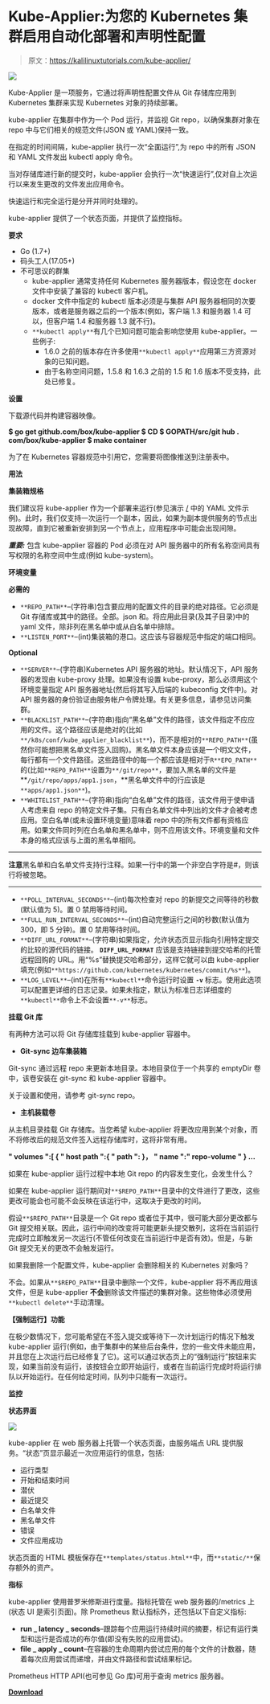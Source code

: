 # Kube-Applier:为您的 Kubernetes 集群启用自动化部署和声明性配置

> 原文：<https://kalilinuxtutorials.com/kube-applier/>

[![](img//9f01ae246ceba3802064bb2a2a5beb03.png)](https://blogger.googleusercontent.com/img/a/AVvXsEgkDhd3Zrmbs5mANTxhD7i3IYiWJgFuRZNtueS7cbX9sleVFpIcaMzWMO3m1ewttIv3Zhiy-AwiL6hBS9DvB4jJoi3_9QuOuRspHhDi3fD9L1tjZ6b_1cfxiJn6bfh0f5-Cs45IenpETDOepAZxbEwOrDnq4E5ggxal2dWWTbS40gdNqa6A2PHZ0LY9=s572)

Kube-Applier 是一项服务，它通过将声明性配置文件从 Git 存储库应用到 Kubernetes 集群来实现 Kubernetes 对象的持续部署。

kube-applier 在集群中作为一个 Pod 运行，并监视 Git [](https://github.com/box/kube-applier#mounting-the-git-repository)repo，以确保集群对象在 repo 中与它们相关的规范文件(JSON 或 YAML)保持一致。

在指定的时间间隔，kube-applier 执行一次“全面运行”,为 repo 中的所有 JSON 和 YAML 文件发出 kubectl apply 命令。

当对存储库进行新的提交时，kube-applier 会执行一次“快速运行”,仅对自上次运行以来发生更改的文件发出应用命令。

快速运行和完全运行是分开并同时处理的。

kube-applier 提供了一个状态页面，并提供了监控指标。

**要求**

*   Go (1.7+)
*   码头工人(17.05+)
*   不可思议的群集
    *   kube-applier 通常支持任何 Kubernetes 服务器版本，假设您在 docker 文件中安装了兼容的 kubectl 客户机。
    *   docker 文件中指定的 kubectl 版本必须是与集群 API 服务器相同的次要版本，或者是服务器之后的一个版本(例如，客户端 1.3 和服务器 1.4 可以，但客户端 1.4 和服务器 1.3 就不行)。
    *   `**kubectl apply**`有几个已知问题可能会影响您使用 kube-applier。一些例子:
        *   1.6.0 之前的版本存在许多使用`**kubectl apply**`应用第三方资源对象的已知问题。
        *   由于名称空间问题，1.5.8 和 1.6.3 之前的 1.5 和 1.6 版本不受支持，此处已修复。

**设置**

下载源代码并构建容器映像。

**$ go get github.com/box/kube-applier
$ CD $ GOPATH/src/git hub . com/box/kube-applier
$ make container**

为了在 Kubernetes 容器规范中引用它，您需要将图像推送到注册表中。

**用法**

**集装箱规格**

我们建议将 kube-applier 作为一个部署来运行(参见演示 [/](https://github.com/box/kube-applier/tree/master/demo) 中的 YAML 文件示例)。此时，我们仅支持一次运行一个副本，因此，如果为副本提供服务的节点出现故障，直到它被重新安排到另一个节点上，应用程序中可能会出现间隙。

***重要:*** 包含 kube-applier 容器的 Pod 必须在对 API 服务器中的所有名称空间具有写权限的名称空间中生成(例如 kube-system)。

**环境变量**

**必需的**

*   `**REPO_PATH**`–(字符串)包含要应用的配置文件的目录的绝对路径。它必须是 Git 存储库或其中的路径。全部。json 和。将应用此目录(及其子目录)中的 yaml 文件，除非列在黑名单中或从白名单中排除。
*   `**LISTEN_PORT**`–(int)集装箱的港口。这应该与容器规范中指定的端口相同。

**Optional**

*   `**SERVER**`–(字符串)Kubernetes API 服务器的地址。默认情况下，API 服务器的发现由 kube-proxy 处理。如果没有设置 kube-proxy，那么必须用这个环境变量指定 API 服务器地址(然后将其写入后端的 kubeconfig 文件中)。对 API 服务器的身份验证由服务帐户令牌处理。有关更多信息，请参见访问集群。
*   `**BLACKLIST_PATH**`–(字符串)指向“黑名单”文件的路径，该文件指定不应应用的文件。这个路径应该是绝对的(比如`**/k8s/conf/kube_applier_blacklist**`)，而不是相对的`**REPO_PATH**`(虽然你可能想把黑名单文件签入回购)。黑名单文件本身应该是一个明文文件，每行都有一个文件路径。这些路径中的每一个都应该是相对于`R**EPO_PATH**`的(比如`**REPO_PATH**`设置为`**/git/repo**`，要加入黑名单的文件是 **`/git/repo/apps/app1.json`，**黑名单文件中的行应该是`**apps/app1.json**`)。
*   `**WHITELIST_PATH**`–(字符串)指向“白名单”文件的路径，该文件用于使申请人考虑来自 repo 的特定文件子集。只有白名单文件中列出的文件才会被考虑应用。空白名单(或未设置环境变量)意味着 repo 中的所有文件都有资格应用。如果文件同时列在白名单和黑名单中，则不应用该文件。环境变量和文件本身的格式应该与上面的黑名单相同。

* * *

**注意**黑名单和白名单文件支持行注释。如果一行中的第一个非空白字符是#，则该行将被忽略。

* * *

*   `**POLL_INTERVAL_SECONDS**`–(int)每次检查对 repo 的新提交之间等待的秒数(默认值为 5)。置 0 禁用等待时间。
*   `**FULL_RUN_INTERVAL_SECONDS**`–(int)自动完整运行之间的秒数(默认值为 300，即 5 分钟)。置 0 禁用等待时间。
*   `**DIFF_URL_FORMAT**`–(字符串)如果指定，允许状态页显示指向引用特定提交的比较的源代码的链接。 **`DIFF_URL_FORMAT`** 应该是支持链接到提交哈希的托管远程回购的 URL。用“%s”替换提交哈希部分，这样它就可以由 kube-applier 填充(例如`**https://github.com/kubernetes/kubernetes/commit/%s**`)。
*   `**LOG_LEVEL**`–(int)在所有`**kubectl**`命令运行时设置 **`-v`** 标志。使用此选项可以配置更详细的日志记录。如果未指定，默认为标准日志详细度的`**kubectl**`命令上不会设置`**-v**`标志。

**挂载 Git 库**

有两种方法可以将 Git 存储库挂载到 kube-applier 容器中。

*   **Git-sync 边车集装箱**

Git-sync 通过远程 repo 来更新本地目录。本地目录位于一个共享的 emptyDir 卷中，该卷安装在 git-sync 和 kube-applier 容器中。

关于设置和使用，请参考 git-sync repo。

*   **主机装载卷**

从主机目录挂载 Git 存储库。当您希望 kube-applier 将更改应用到某个对象，而不将修改后的规范文件签入远程存储库时，这将非常有用。

**" volumes ":[
{
" host path ":{
" path ":
}，
" name ":" repo-volume "
}
…** 

如果在 kube-applier 运行过程中本地 Git repo 的内容发生变化，会发生什么？

如果在 kube-applier 运行期间对`**$REPO_PATH**`目录中的文件进行了更改，这些更改可能会也可能不会反映在该运行中，这取决于更改的时间。

假设`**$REPO_PATH**`目录是一个 Git repo 或者位于其中，很可能大部分更改都与 Git 提交相关联。因此，运行中间的改变将可能更新头提交散列，这将在当前运行完成时立即触发另一次运行(不管任何改变在当前运行中是否有效)。但是，与新 Git 提交无关的更改不会触发运行。

如果我删除一个配置文件，kube-applier 会删除相关的 Kubernetes 对象吗？

不会。如果从`**$REPO_PATH**`目录中删除一个文件，kube-applier 将不再应用该文件，但是 kube-applier **不会**删除该文件描述的集群对象。这些物体必须使用`**kubectl delete**`手动清理。

**【强制运行】功能**

在极少数情况下，您可能希望在不签入提交或等待下一次计划运行的情况下触发 kube-applier 运行(例如，由于集群中的某些后台条件，您的一些文件未能应用，并且您在上次运行后已经修复了它)。这可以通过状态页上的“强制运行”按钮来实现，如果当前没有运行，该按钮会立即开始运行，或者在当前运行完成时将运行排队以开始运行。在任何给定时间，队列中只能有一次运行。

**监控**

**状态界面**

![](img//1819d7ece24dc90f65ac642a63e55a1a.png)

kube-applier 在 web 服务器上托管一个状态页面，由服务端点 URL 提供服务。“状态”页显示最近一次应用运行的信息，包括:

*   运行类型
*   开始和结束时间
*   潜伏
*   最近提交
*   白名单文件
*   黑名单文件
*   错误
*   文件应用成功

状态页面的 HTML 模板保存在`**templates/status.html**`中，而`**static/**`保存额外的资产。

**指标**

kube-applier 使用普罗米修斯进行度量。指标托管在 web 服务器的/metrics 上(状态 UI 是索引页面)。除 Prometheus 默认指标外，还包括以下自定义指标:

*   **run _ latency _ seconds**–跟踪每个应用运行持续时间的摘要，标记有运行类型和运行是否成功的布尔值(即没有失败的应用尝试)。
*   **file _ apply _ count**–在容器的生命周期内尝试应用的每个文件的计数器，随着每次应用尝试而递增，并由文件路径和尝试结果标记。

Prometheus HTTP API(也可参见 Go 库)可用于查询 metrics 服务器。

[**Download**](https://github.com/box/kube-applier)